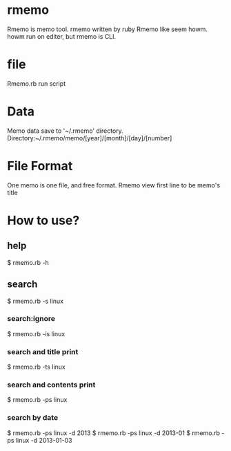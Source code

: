 # rmemo
Rmemo is memo tool. rmemo written by ruby
Rmemo like seem howm. howm run on editer, but rmemo is CLI.

# file
Rmemo.rb run script

# Data
Memo data save to '~/.rmemo' directory.
Directory:~/.rmemo/memo/[year]/[month]/[day]/[number]

# File Format
One memo is one file, and free format.
Rmemo view first line to be memo's title

# How to use?
## help
$ rmemo.rb -h

## search
$ rmemo.rb -s linux

### search:ignore
$ rmemo.rb -is linux 

### search and title print
$ rmemo.rb -ts linux

### search and contents print
$ rmemo.rb -ps linux

### search by date
$ rmemo.rb -ps linux -d 2013
$ rmemo.rb -ps linux -d 2013-01
$ rmemo.rb -ps linux -d 2013-01-03
